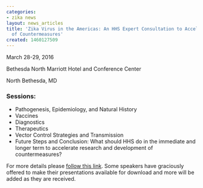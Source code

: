 ```yaml
---
categories:
- zika news
layout: news_articles
title: 'Zika Virus in the Americas: An HHS Expert Consultation to Accelerate the Development
  of Countermeasures'
created: 1460127509
---
```

<p>March 28-29, 2016
<p>Bethesda North Marriott Hotel and Conference Center
<p>North Bethesda, MD
</br>

<h3>Sessions:</h3>

<ul> 
<li>Pathogenesis, Epidemiology, and Natural History</li> 
<li>Vaccines</li>
<li>Diagnostics</li> 
<li>Therapeutics</li>
<li>Vector Control Strategies and Transmission</li> 
<li>Future Steps and Conclusion: What should HHS do in the immediate and longer term to accelerate research and development of countermeasures?</li>
</ul> 

For more details please <a href="https://respond.niaid.nih.gov/conferences/Zika/Pages/Slide-Presentation.aspx">follow this link</a>. Some speakers have graciously offered to make their presentations available for download and more will be added as they are received. 
